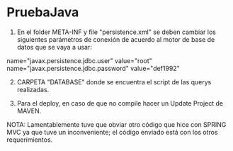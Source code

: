 # PruebaJava

1. En el folder META-INF y file "persistence.xml" se deben cambiar los siguientes parámetros de conexión de acuerdo al motor de base de datos que se vaya a usar:

name="javax.persistence.jdbc.user" value="root" 
name="javax.persistence.jdbc.password" value="def1992"

2. CARPETA "DATABASE" donde se encuentra el script de las querys realizadas.

3. Para el deploy, en caso de que no compile hacer un Update Project de MAVEN.

NOTA: Lamentablemente tuve que obviar otro código que hice con SPRING MVC ya que tuve un inconveniente; el código enviado está con los otros requerimientos.
